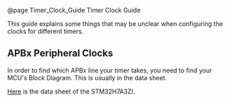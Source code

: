 @page Timer_Clock_Guide Timer Clock Guide

This guide explains some things that may be unclear when configuring the clocks for different timers.

## APBx Peripheral Clocks
In order to find which APBx line your timer takes, you need to find your MCU's Block Diagram. This is usually in the data sheet.

[Here](https://www.st.com/resource/en/datasheet/stm32h7a3zi.pdf) is the data sheet of the STM32H7A3ZI.